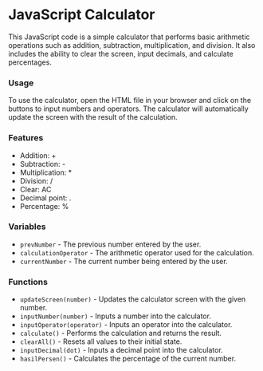 # JavaScript Calculator
This JavaScript code is a simple calculator that performs basic arithmetic operations such as addition, subtraction, multiplication, and division. It also includes the ability to clear the screen, input decimals, and calculate percentages.

### Usage
To use the calculator, open the HTML file in your browser and click on the buttons to input numbers and operators. The calculator will automatically update the screen with the result of the calculation.

### Features
- Addition: +
- Subtraction: -
- Multiplication: *
- Division: /
- Clear: AC
- Decimal point: .
- Percentage: %

### Variables
- `prevNumber` - The previous number entered by the user.
- `calculationOperator` - The arithmetic operator used for the calculation.
- `currentNumber` - The current number being entered by the user.

### Functions
- `updateScreen(number)` - Updates the calculator screen with the given number.
- `inputNumber(number)` - Inputs a number into the calculator.
- `inputOperator(operator)` - Inputs an operator into the calculator.
- `calculate()` - Performs the calculation and returns the result.
- `clearAll()` - Resets all values to their initial state.
- `inputDecimal(dot)` - Inputs a decimal point into the calculator.
- `hasilPersen()` - Calculates the percentage of the current number.
